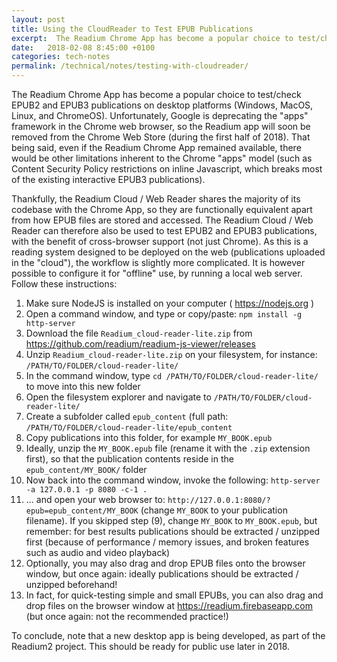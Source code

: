 ```yaml
---
layout: post
title: Using the CloudReader to Test EPUB Publications
excerpt:  The Readium Chrome App has become a popular choice to test/check EPUB2 and EPUB3 publications on desktop platforms, but Google is now deprecating it.  Fortunately, the CloudReader can also be used to test those EPUBs.  This tech note explains how.
date:   2018-02-08 8:45:00 +0100
categories: tech-notes
permalink: /technical/notes/testing-with-cloudreader/
---
```


The Readium Chrome App has become a popular choice to test/check EPUB2 and EPUB3 publications on desktop platforms (Windows, MacOS, Linux, and ChromeOS). Unfortunately, Google is deprecating the "apps" framework in the Chrome web browser, so the Readium app will soon be removed from the Chrome Web Store (during the first half of 2018). That being said, even if the Readium Chrome App remained available, there would be other limitations inherent to the Chrome "apps" model (such as Content Security Policy restrictions on inline Javascript, which breaks most of the  existing interactive EPUB3 publications).

Thankfully, the Readium Cloud / Web Reader shares the majority of its codebase with the Chrome App, so they are functionally equivalent apart from how EPUB files are stored and accessed. The Readium Cloud / Web Reader can therefore also be used to test EPUB2 and EPUB3 publications, with the benefit of cross-browser support (not just Chrome). As this is a reading system designed to be deployed on the web (publications uploaded in the "cloud"), the workflow is slightly more complicated. It is however possible to configure it for "offline" use, by running a local web server. Follow these instructions:

1. Make sure NodeJS is installed on your computer ( https://nodejs.org )
2. Open a command window, and type or copy/paste: `npm install -g http-server`
3. Download the file `Readium_cloud-reader-lite.zip` from https://github.com/readium/readium-js-viewer/releases
4. Unzip `Readium_cloud-reader-lite.zip` on your filesystem, for instance: `/PATH/TO/FOLDER/cloud-reader-lite/`
5. In the command window, type `cd /PATH/TO/FOLDER/cloud-reader-lite/` to move into this new folder
6. Open the filesystem explorer and navigate to `/PATH/TO/FOLDER/cloud-reader-lite/`
7. Create a subfolder called `epub_content` (full path: `/PATH/TO/FOLDER/cloud-reader-lite/epub_content`
8. Copy publications into this folder, for example `MY_BOOK.epub`
9. Ideally, unzip the `MY_BOOK.epub` file (rename it with the `.zip` extension first), so that the publication contents reside in the `epub_content/MY_BOOK/` folder
10. Now back into the command window, invoke the following: `http-server -a 127.0.0.1 -p 8080 -c-1 .`
11. ... and open your web browser to: `http://127.0.0.1:8080/?epub=epub_content/MY_BOOK` (change `MY_BOOK` to your publication filename). If you skipped step (9), change `MY_BOOK` to `MY_BOOK.epub`, but remember: for best results publications should be extracted / unzipped first (because of performance / memory issues, and broken features such as audio and video playback)
12. Optionally, you may also drag and drop EPUB files onto the browser window, but once again: ideally publications should be extracted / unzipped beforehand!
13. In fact, for quick-testing simple and small EPUBs, you can also drag and drop files on the browser window at https://readium.firebaseapp.com (but once again: not the recommended practice!)

To conclude, note that a new desktop app is being developed, as part of the Readium2 project. This should be ready for public use later in 2018.
